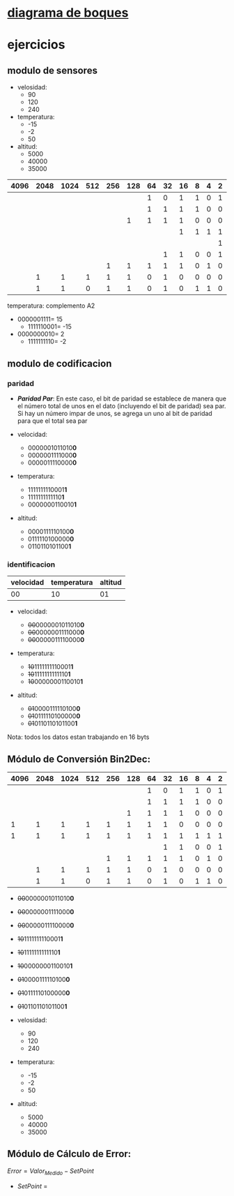 # [diagrama de boques](https://miro.com/welcomeonboard/akh3eWRmcWl1N2tJUEdlSDZjenlrdmE2TkVMS3hQRmV5NkNBbUlGSXNhTURXUzhWTW43UWhxSnQzR05kWmlUQnwzNDU4NzY0NTk1OTA1NTc3NzA1fDI=?share_link_id=640780527382)

# ejercicios
## modulo de sensores

- velosidad: 
   - 90 
   - 120
   - 240
- temperatura: 
   - -15
   - -2
   - 50
- altitud: 
   - 5000
   - 40000
   - 35000

|4096|2048|1024| 512 | 256 | 128 | 64 | 32 | 16 | 8 | 4 | 2 | 1 |    datos    |
|----|----|----|-----|-----|-----|----|----|----|---|---|---|---|-------------|
|    |    |    |     |     |     |  1 |  0 |  1 | 1 | 0 | 1 | 0 |  velocidad  |
|    |    |    |     |     |     |  1 |  1 |  1 | 1 | 0 | 0 | 0 |      "      |
|    |    |    |     |     |  1  |  1 |  1 |  1 | 0 | 0 | 0 | 0 |      "      |
|    |    |    |     |     |     |    |    |  1 | 1 | 1 | 1 | 1 | temperatura |
|    |    |    |     |     |     |    |    |    |   |   | 1 | 0 |      "      |
|    |    |    |     |     |     |    |  1 |  1 | 0 | 0 | 1 | 0 |      "      |
|    |    |    |     |  1  |  1  |  1 |  1 |  1 | 0 | 1 | 0 | 0 |   altitud   |
|    |  1 |  1 |   1 |  1  |  1  |  0 |  1 |  0 | 0 | 0 | 0 | 0 |      "      |
|    |  1 |  1 |   0 |  1  |  1  |  0 |  1 |  0 | 1 | 1 | 0 | 0 |      "      |

temperatura: complemento A2
 - 0000001111= 15
   - 1111110001= -15
 - 0000000010= 2
   - 1111111110= -2

## modulo de codificacion

### paridad 
   - _**Paridad Par**_: En este caso, el bit de paridad se establece de manera que el número total de unos en el dato (incluyendo el bit de paridad) sea par. Si hay un número impar de unos, se agrega un uno al bit de paridad para que el total sea par

- velocidad:
  - 0000001011010**0**
  - 0000001111000**0**
  - 0000011110000**0**
- temperatura:
  - 1111111110001**1**
  - 1111111111110**1**
  - 0000000110010**1**
- altitud: 
  - 0000111110100**0** 
  - 0111110100000**0**
  - 0110110101100**1**

### identificacion
|velocidad|temperatura|altitud|
|---------|-----------|-------|
|    00   |     10    |   01  |

 - velocidad:
   - ~~00~~0000001011010**0**
   - ~~00~~0000001111000**0**
   - ~~00~~0000011110000**0**

 - temperatura:
   - ~~10~~1111111110001**1**
   - ~~10~~1111111111110**1**
   - ~~10~~0000000110010**1**

 - altitud:
   - ~~01~~0000111110100**0**
   - ~~01~~0111110100000**0**
   - ~~01~~0110110101100**1**

Nota: todos los datos estan trabajando en 16 byts

## Módulo de Conversión Bin2Dec:

|4096|2048|1024| 512 | 256 | 128 | 64 | 32 | 16 | 8 | 4 | 2 | 1 |
|----|----|----|-----|-----|-----|----|----|----|---|---|---|---|
|    |    |    |     |     |     |  1 |  0 |  1 | 1 | 0 | 1 | 0 |
|    |    |    |     |     |     |  1 |  1 |  1 | 1 | 0 | 0 | 0 |
|    |    |    |     |     |  1  |  1 |  1 |  1 | 0 | 0 | 0 | 0 |
|  1 |  1 |  1 |  1  |  1  |  1  |  1 |  1 |  0 | 0 | 0 | 0 | 1 |
|  1 |  1 |  1 |  1  |  1  |  1  |  1 |  1 |  1 | 1 | 1 | 1 | 0 |
|    |    |    |     |     |     |    |  1 |  1 | 0 | 0 | 1 | 0 |
|    |    |    |     |  1  |  1  |  1 |  1 |  1 | 0 | 1 | 0 | 0 |
|    |  1 |  1 |  1  |  1  |  1  |  0 |  1 |  0 | 0 | 0 | 0 | 0 |
|    |  1 |  1 |  0  |  1  |  1  |  0 |  1 |  0 | 1 | 1 | 0 | 0 |


   - ~~00~~0000001011010**0**
   - ~~00~~0000001111000**0**
   - ~~00~~0000011110000**0**
   - ~~10~~1111111110001**1**
   - ~~10~~1111111111110**1**
   - ~~10~~0000000110010**1**
   - ~~01~~0000111110100**0**
   - ~~01~~0111110100000**0**
   - ~~01~~0110110101100**1**


- velosidad: 
   - 90 
   - 120
   - 240
- temperatura: 
   - -15
   - -2
   - 50
- altitud: 
   - 5000
   - 40000
   - 35000

## Módulo de Cálculo de Error:
  $Error=Valor_{Medido}-SetPoint$

- $SetPoint$ = 